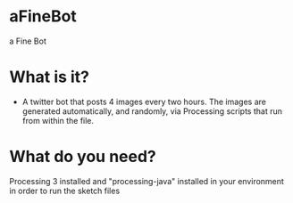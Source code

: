 # aFineBot
a Fine Bot


# What is it?
- A twitter bot that posts 4 images every two hours. The images are generated automatically, and randomly, via Processing scripts that run from within the file.

# What do you need?
Processing 3 installed and "processing-java" installed in your environment in order to run the sketch files
